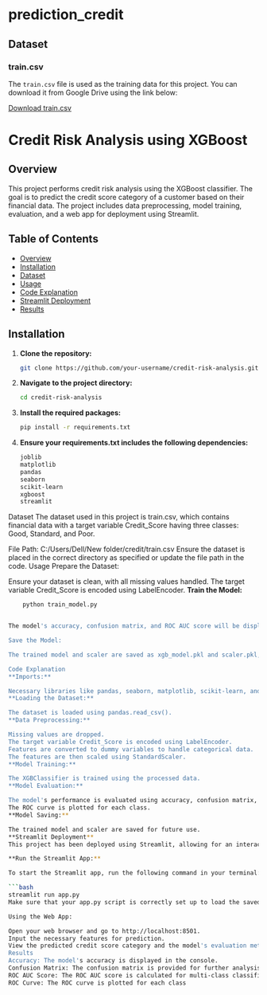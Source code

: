 # prediction_credit
## Dataset

### train.csv

The `train.csv` file is used as the training data for this project. You can download it from Google Drive using the link below:

[Download train.csv](https://drive.google.com/file/d/1u2fbeAC4wgT1uu4_gnrBABU8v6GcV1bw/view?usp=sharing)
# Credit Risk Analysis using XGBoost

## Overview

This project performs credit risk analysis using the XGBoost classifier. The goal is to predict the credit score category of a customer based on their financial data. The project includes data preprocessing, model training, evaluation, and a web app for deployment using Streamlit.

## Table of Contents

- [Overview](#overview)
- [Installation](#installation)
- [Dataset](#dataset)
- [Usage](#usage)
- [Code Explanation](#code-explanation)
- [Streamlit Deployment](#streamlit-deployment)
- [Results](#results)


## Installation

1. **Clone the repository:**

   ```bash
   git clone https://github.com/your-username/credit-risk-analysis.git
2. **Navigate to the project directory:**
    ```bash
    cd credit-risk-analysis
3. **Install the required packages:**
    ```bash
    pip install -r requirements.txt
4.  **Ensure your requirements.txt includes the following dependencies:**
    ```bash
    joblib
    matplotlib
    pandas
    seaborn
    scikit-learn
    xgboost
    streamlit

Dataset
The dataset used in this project is train.csv, which contains financial data with a target variable Credit_Score having three classes: Good, Standard, and Poor.

File Path: C:/Users/Dell/New folder/credit/train.csv
Ensure the dataset is placed in the correct directory as specified or update the file path in the code.
Usage
Prepare the Dataset:

Ensure your dataset is clean, with all missing values handled.
The target variable Credit_Score is encoded using LabelEncoder.
 **Train the Model:**
```bash
    python train_model.py


The model's accuracy, confusion matrix, and ROC AUC score will be displayed. The ROC curves for each class will be plotted.

Save the Model:

The trained model and scaler are saved as xgb_model.pkl and scaler.pkl, respectively.

Code Explanation
**Imports:**

Necessary libraries like pandas, seaborn, matplotlib, scikit-learn, and xgboost are imported.
**Loading the Dataset:**

The dataset is loaded using pandas.read_csv().
**Data Preprocessing:**

Missing values are dropped.
The target variable Credit_Score is encoded using LabelEncoder.
Features are converted to dummy variables to handle categorical data.
The features are then scaled using StandardScaler.
**Model Training:**

The XGBClassifier is trained using the processed data.
**Model Evaluation:**

The model's performance is evaluated using accuracy, confusion matrix, and ROC AUC score.
The ROC curve is plotted for each class.
**Model Saving:**

The trained model and scaler are saved for future use.
**Streamlit Deployment**
This project has been deployed using Streamlit, allowing for an interactive web interface where users can input their data and receive predictions.

**Run the Streamlit App:**

To start the Streamlit app, run the following command in your terminal:

```bash
streamlit run app.py
Make sure that your app.py script is correctly set up to load the saved model (xgb_model.pkl) and scaler (scaler.pkl).

Using the Web App:

Open your web browser and go to http://localhost:8501.
Input the necessary features for prediction.
View the predicted credit score category and the model's evaluation metrics.
Results
Accuracy: The model's accuracy is displayed in the console.
Confusion Matrix: The confusion matrix is provided for further analysis.
ROC AUC Score: The ROC AUC score is calculated for multi-class classification using the One-vs-Rest (OvR) strategy.
ROC Curve: The ROC curve is plotted for each class

